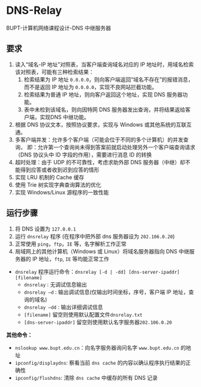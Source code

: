 # DNS-Relay
BUPT-计算机网络课程设计-DNS 中继服务器

## 要求

1. 读入“域名-IP 地址”对照表，当客户端查询域名对应的 IP 地址时，用域名检索该对照表，可能有三种检索结果：
   1. 检索结果为 IP 地址 `0.0.0.0`，则向客户端返回“域名不存在”的报错消息，而不是返回 IP 地址为 `0.0.0.0`，实现不良网站拦截功能。
   2. 检索结果为普通 IP 地址，则向客户返回这个地址，实现 DNS 服务器功能。
   3. 表中未检到该域名，则向因特网 DNS 服务器发出查询，并将结果返给客户端，实现DNS 中继功能。
2. 根据 DNS 协议文本，按照协议要求，实现与 Windows 或其他系统的互联互通。
3. 多客户端并发：允许多个客户端（可能会位于不同的多个计算机）的并发查询，
即：允许第一个查询尚未得到答案前就启动处理另外一个客户端查询请求（DNS 协议头中 ID 字段的作用），需要进行消息 ID 的转换
4. 超时处理：由于 UDP 的不可靠性，考虑求助外部 DNS 服务器（中继）却不能得到应答或者收到迟到应答的情形
5. 实现 LRU 机制的 Cache 缓存
6. 使用 Trie 树实现字典查询算法的优化
7. 实现 Windows/Linux 源程序的一致性能

## 运行步骤

1. 将 DNS 设置为 `127.0.0.1`
2. 运行 `dnsrelay` 程序 (在程序中把外部 dns 服务器设为 `202.106.0.20`)
3. 正常使用 `ping`，`ftp`，`IE` 等，名字解析工作正常
4. 局域网上的其他计算机（Windows 或 Linux）将域名服务器指向 DNS 中继服务器的 IP 地址，`ftp`, `IE` 等均能正常工作

- `dnsrelay` 程序运行命令：`dnsrelay [-d | -dd] [dns-server-ipaddr] [filename]`
  - `dnsrelay` : 无调试信息输出
  - `dnsrelay –d` : 输出调试信息(仅输出时间坐标，序号，客户端 IP 地址，查询的域名)
  - `dnsrelay –dd` : 输出详细调试信息
  - `[filename]` 留空则使用默认配置文件`dnsrelay.txt`
  - `[dns-server-ipaddr]` 留空则使用默认名字服务器`202.106.0.20`

**其他命令：**
- `nslookup www.bupt.edu.cn`：向名字服务器询问名字 `www.bupt.edu.cn` 的地址
- `ipconfig/displaydns`: 察看当前 `dns cache` 的内容以确认程序执行结果的正确性
- `ipconfig/flushdns`: 清除 `dns cache` 中缓存的所有 DNS 记录